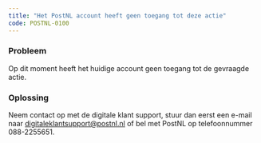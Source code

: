 ```yaml
---
title: "Het PostNL account heeft geen toegang tot deze actie"
code: POSTNL-0100
---
```

### Probleem

Op dit moment heeft het huidige account geen toegang tot de gevraagde actie.

### Oplossing

Neem contact op met de digitale klant support, stuur dan eerst een e-mail naar [digitaleklantsupport@postnl.nl](mailto:digitaleklantsupport@postnl.nl) of bel met PostNL op telefoonnummer 088-2255651.
